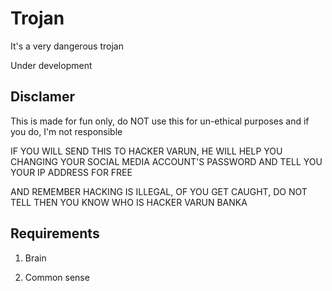 # Trojan
It's a very dangerous trojan

Under development


## Disclamer
This is made for fun only, do NOT use this for un-ethical purposes and if you do, I'm not responsible

IF YOU WILL SEND THIS TO HACKER VARUN, HE WILL HELP YOU CHANGING YOUR SOCIAL MEDIA ACCOUNT'S PASSWORD AND TELL YOU YOUR IP ADDRESS FOR FREE

AND REMEMBER HACKING IS ILLEGAL, OF YOU GET CAUGHT, DO NOT TELL THEN YOU KNOW WHO IS HACKER VARUN BANKA

## Requirements
1. Brain

2. Common sense
